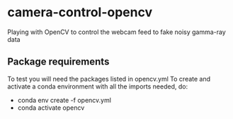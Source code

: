 # camera-control-opencv
 Playing with OpenCV to control the webcam feed to fake noisy gamma-ray data

## Package requirements
To test  you will need the packages listed in opencv.yml 
To create and activate a conda environment with all the imports needed, do:
- conda env create -f opencv.yml
- conda activate opencv